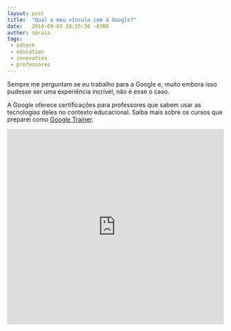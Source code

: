 ```yaml
---
layout: post
title:  "Qual o meu vínculo com a Google?"
date:   2016-09-01 20:55:36 -0300
author: soraia
tags: 
 - edtech 
 - education 
 - innovation
 - professores
---
```


Sempre me perguntam se eu trabalho para a Google e, muito embora isso pudesse ser uma experiência incrível, não é esse o caso.

A Google oferece certificações para professores que sabem usar as tecnologias deles no contexto educacional. Saiba mais sobre os cursos que preparei como [Google Trainer](http://googletrainer.teachable.com).

<iframe 
  width="100%" 
  height="455" 
  src="http://www.youtube.com/embed/uphO1De3NWU" 
  frameborder="0" 
  allowfullscreen>
</iframe>